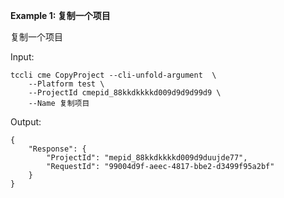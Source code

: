 **Example 1: 复制一个项目**

复制一个项目

Input: 

```
tccli cme CopyProject --cli-unfold-argument  \
    --Platform test \
    --ProjectId cmepid_88kkdkkkkd009d9d9d99d9 \
    --Name 复制项目
```

Output: 
```
{
    "Response": {
        "ProjectId": "mepid_88kkdkkkkd009d9duujde77",
        "RequestId": "99004d9f-aeec-4817-bbe2-d3499f95a2bf"
    }
}
```

